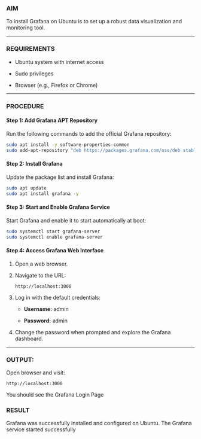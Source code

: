 ### **AIM**

To install Grafana on Ubuntu is to set up a robust data visualization and monitoring tool.

---

### **REQUIREMENTS**

- Ubuntu system with internet access
    
- Sudo privileges
    
- Browser (e.g., Firefox or Chrome)
    

---

### **PROCEDURE**

#### **Step 1: Add Grafana APT Repository**

Run the following commands to add the official Grafana repository:

```bash
sudo apt install -y software-properties-common
sudo add-apt-repository "deb https://packages.grafana.com/oss/deb stable main"
```

#### **Step 2: Install Grafana**

Update the package list and install Grafana:

```bash
sudo apt update
sudo apt install grafana -y
```

#### **Step 3: Start and Enable Grafana Service**

Start Grafana and enable it to start automatically at boot:

```bash
sudo systemctl start grafana-server
sudo systemctl enable grafana-server
```

#### **Step 4: Access Grafana Web Interface**

1. Open a web browser.
    
2. Navigate to the URL:
    
    ```
    http://localhost:3000
    ```
    
3. Log in with the default credentials:
    
    - **Username:** admin
        
    - **Password:** admin
        
4. Change the password when prompted and explore the Grafana dashboard.
    

---

### OUTPUT:

Open browser and visit:

```
http://localhost:3000
```

 You should see the Grafana Login Page
### **RESULT**

Grafana was successfully installed and configured on Ubuntu. The Grafana service started successfully

